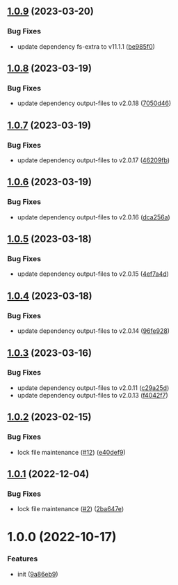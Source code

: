 ## [1.0.9](https://github.com/dword-design/tester-plugin-babel-config/compare/v1.0.8...v1.0.9) (2023-03-20)


### Bug Fixes

* update dependency fs-extra to v11.1.1 ([be985f0](https://github.com/dword-design/tester-plugin-babel-config/commit/be985f04d488b48ef90699cbce7b80c7958297c6))

## [1.0.8](https://github.com/dword-design/tester-plugin-babel-config/compare/v1.0.7...v1.0.8) (2023-03-19)


### Bug Fixes

* update dependency output-files to v2.0.18 ([7050d46](https://github.com/dword-design/tester-plugin-babel-config/commit/7050d46b12b8f4dba67ad67e942eefd408c6a58d))

## [1.0.7](https://github.com/dword-design/tester-plugin-babel-config/compare/v1.0.6...v1.0.7) (2023-03-19)


### Bug Fixes

* update dependency output-files to v2.0.17 ([46209fb](https://github.com/dword-design/tester-plugin-babel-config/commit/46209fbb47525570cd4df302637b09e887176e74))

## [1.0.6](https://github.com/dword-design/tester-plugin-babel-config/compare/v1.0.5...v1.0.6) (2023-03-19)


### Bug Fixes

* update dependency output-files to v2.0.16 ([dca256a](https://github.com/dword-design/tester-plugin-babel-config/commit/dca256a9f65839c4343b71aa79f0aea468c3e3f6))

## [1.0.5](https://github.com/dword-design/tester-plugin-babel-config/compare/v1.0.4...v1.0.5) (2023-03-18)


### Bug Fixes

* update dependency output-files to v2.0.15 ([4ef7a4d](https://github.com/dword-design/tester-plugin-babel-config/commit/4ef7a4d8b7437d58d3448279624e5c9f0724c52d))

## [1.0.4](https://github.com/dword-design/tester-plugin-babel-config/compare/v1.0.3...v1.0.4) (2023-03-18)


### Bug Fixes

* update dependency output-files to v2.0.14 ([96fe928](https://github.com/dword-design/tester-plugin-babel-config/commit/96fe928b8b6043d1880d51321022ffd0f65cbf6b))

## [1.0.3](https://github.com/dword-design/tester-plugin-babel-config/compare/v1.0.2...v1.0.3) (2023-03-16)


### Bug Fixes

* update dependency output-files to v2.0.11 ([c29a25d](https://github.com/dword-design/tester-plugin-babel-config/commit/c29a25d016b98d7843b35a58709de5e8538ce0af))
* update dependency output-files to v2.0.13 ([f4042f7](https://github.com/dword-design/tester-plugin-babel-config/commit/f4042f7474ba8f75a49bc958a6454237de992e80))

## [1.0.2](https://github.com/dword-design/tester-plugin-babel-config/compare/v1.0.1...v1.0.2) (2023-02-15)


### Bug Fixes

* lock file maintenance ([#12](https://github.com/dword-design/tester-plugin-babel-config/issues/12)) ([e40def9](https://github.com/dword-design/tester-plugin-babel-config/commit/e40def986e2dfd5bfc4df35d2da5c08b909b7804))

## [1.0.1](https://github.com/dword-design/tester-plugin-babel-config/compare/v1.0.0...v1.0.1) (2022-12-04)


### Bug Fixes

* lock file maintenance ([#2](https://github.com/dword-design/tester-plugin-babel-config/issues/2)) ([2ba647e](https://github.com/dword-design/tester-plugin-babel-config/commit/2ba647e0e929b4505da12af0a5d1fb3efc8dbb64))

# 1.0.0 (2022-10-17)


### Features

* init ([9a86eb9](https://github.com/dword-design/tester-plugin-babel-config/commit/9a86eb98661761fdc6182d0d6ad01935087faed5))
